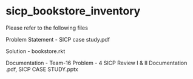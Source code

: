 # sicp_bookstore_inventory

Please refer to the following files

Problem Statement - SICP case study.pdf

Solution - bookstore.rkt

Documentation - Team-16 Problem - 4 SICP Review I & II Documentation .pdf, SICP CASE STUDY.pptx
